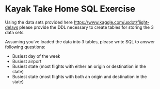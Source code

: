 # Kayak Take Home SQL Exercise

Using the data sets provided here https://www.kaggle.com/usdot/flight-delays please provide
the DDL necessary to create tables for storing the 3 data sets.


Assuming you’ve loaded the data into 3 tables, please write SQL to answer following questions:
* Busiest day of the week
* Busiest airport
* Busiest state (most flights with either an origin or destination in the state)
* Busiest state (most flights with both an origin and destination in the state)